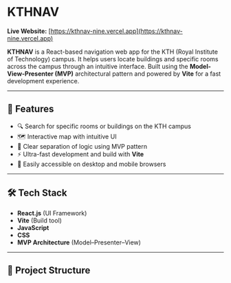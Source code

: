 # KTHNAV

**Live Website:** [https://kthnav-nine.vercel.app](https://kthnav-nine.vercel.app)

**KTHNAV** is a React-based navigation web app for the KTH (Royal Institute of Technology) campus. It helps users locate buildings and specific rooms across the campus through an intuitive interface. Built using the **Model-View-Presenter (MVP)** architectural pattern and powered by **Vite** for a fast development experience.

---

## 🚀 Features

- 🔍 Search for specific rooms or buildings on the KTH campus
- 🗺️ Interactive map with intuitive UI
- 🧱 Clear separation of logic using MVP pattern
- ⚡ Ultra-fast development and build with **Vite**
- 🧭 Easily accessible on desktop and mobile browsers

---

## 🛠️ Tech Stack

- **React.js** (UI Framework)
- **Vite** (Build tool)
- **JavaScript**
- **CSS**
- **MVP Architecture** (Model–Presenter–View)

---

## 📂 Project Structure

